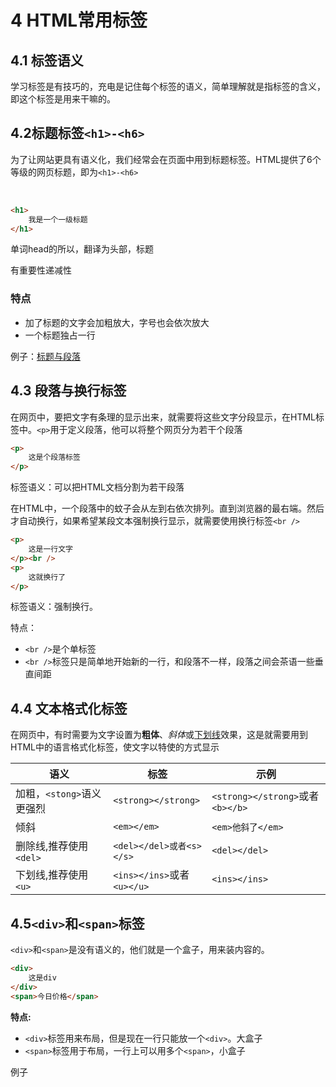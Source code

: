# 4 HTML常用标签

## 4.1 标签语义

学习标签是有技巧的，充电是记住每个标签的语义，简单理解就是指标签的含义，即这个标签是用来干嘛的。

## 4.2标题标签`<h1>-<h6>`

为了让网站更具有语义化，我们经常会在页面中用到标题标签。HTML提供了6个等级的网页标题，即为`<h1>-<h6>`

​             

```html
<h1>
    我是一个一级标题
</h1>
```

单词head的所以，翻译为头部，标题

有重要性递减性

### 特点

*   加了标题的文字会加粗放大，字号也会依次放大
*   一个标题独占一行

例子：[标题与段落](../hub/标题与段落.html)

## 4.3 段落与换行标签

在网页中，要把文字有条理的显示出来，就需要将这些文字分段显示，在HTML标签中。`<p>`用于定义段落，他可以将整个网页分为若干个段落

```html
<p>
    这是个段落标签
</p>
```

标签语义：可以把HTML文档分割为若干段落

在HTML中，一个段落中的蚊子会从左到右依次排列。直到浏览器的最右端。然后才自动换行，如果希望某段文本强制换行显示，就需要使用换行标签`<br />`

```html
<p>
    这是一行文字
</p><br />
<p>
    这就换行了
</p>
```

标签语义：强制换行。

特点：

*   `<br />`是个单标签
*   `<br />`标签只是简单地开始新的一行，和段落不一样，段落之间会茶语一些垂直间距

## 4.4 文本格式化标签

在网页中，有时需要为文字设置为**粗体**、*斜体*或<ins>下划线</ins>效果，这是就需要用到HTML中的语言格式化标签，使文字以特使的方式显示

| 语义                      | 标签                       | 示例                             |
| ------------------------- | -------------------------- | -------------------------------- |
| 加粗，`<stong>`语义更强烈 | `<strong></strong>`        | `<strong></strong>`或者`<b></b>` |
| 倾斜                      | `<em></em>`                | `<em>他斜了</em>`                |
| 删除线,推荐使用`<del>`    | `<del></del>或者<s></s>`   | `<del></del>`                    |
| 下划线,推荐使用`<u>`      | `<ins></ins>`或者`<u></u>` | `<ins></ins>`                    |

## 4.5`<div>`和`<span>`标签

`<div>`和`<span>`是没有语义的，他们就是一个盒子，用来装内容的。

```html
<div>
    这是div
</div>
<span>今日价格</span>
```

**特点:**

*   `<div>`标签用来布局，但是现在一行只能放一个`<div>`。大盒子
*   `<span>`标签用于布局，一行上可以用多个`<span>`，小盒子

例子